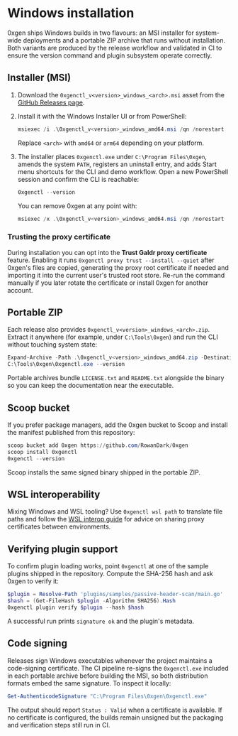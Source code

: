 # Windows installation

0xgen ships Windows builds in two flavours: an MSI installer for system-wide
deployments and a portable ZIP archive that runs without installation. Both
variants are produced by the release workflow and validated in CI to ensure the
version command and plugin subsystem operate correctly.

## Installer (MSI)

1. Download the `0xgenctl_v<version>_windows_<arch>.msi` asset from the
   [GitHub Releases page](https://github.com/RowanDark/0xgen/releases).
2. Install it with the Windows Installer UI or from PowerShell:

   ```powershell
   msiexec /i .\0xgenctl_v<version>_windows_amd64.msi /qn /norestart
   ```

   Replace `<arch>` with `amd64` or `arm64` depending on your platform.
3. The installer places `0xgenctl.exe` under `C:\Program Files\0xgen`, amends the
   system `PATH`, registers an uninstall entry, and adds Start menu shortcuts for
   the CLI and demo workflow. Open a new PowerShell session and confirm the CLI
   is reachable:

   ```powershell
   0xgenctl --version
   ```

   You can remove 0xgen at any point with:

   ```powershell
   msiexec /x .\0xgenctl_v<version>_windows_amd64.msi /qn /norestart
   ```

### Trusting the proxy certificate

During installation you can opt into the **Trust Galdr proxy certificate**
feature. Enabling it runs `0xgenctl proxy trust --install --quiet` after 0xgen's
files are copied, generating the proxy root certificate if needed and importing
it into the current user's trusted root store. Re-run the command manually if
you later rotate the certificate or install 0xgen for another account.

## Portable ZIP

Each release also provides `0xgenctl_v<version>_windows_<arch>.zip`. Extract it
anywhere (for example, under `C:\Tools\0xgen`) and run the CLI without touching
system state:

```powershell
Expand-Archive -Path .\0xgenctl_v<version>_windows_amd64.zip -DestinationPath C:\Tools\0xgen
C:\Tools\0xgen\0xgenctl.exe --version
```

Portable archives bundle `LICENSE.txt` and `README.txt` alongside the binary so
you can keep the documentation near the executable.

## Scoop bucket

If you prefer package managers, add the 0xgen bucket to Scoop and install the
manifest published from this repository:

```powershell
scoop bucket add 0xgen https://github.com/RowanDark/0xgen
scoop install 0xgenctl
0xgenctl --version
```

Scoop installs the same signed binary shipped in the portable ZIP.

## WSL interoperability

Mixing Windows and WSL tooling? Use `0xgenctl wsl path` to translate file paths
and follow the [WSL interop guide](../dev/windows-wsl.md) for advice on sharing
proxy certificates between environments.

## Verifying plugin support

To confirm plugin loading works, point `0xgenctl` at one of the sample plugins
shipped in the repository. Compute the SHA-256 hash and ask 0xgen to verify it:

```powershell
$plugin = Resolve-Path 'plugins/samples/passive-header-scan/main.go'
$hash = (Get-FileHash $plugin -Algorithm SHA256).Hash
0xgenctl plugin verify $plugin --hash $hash
```

A successful run prints `signature ok` and the plugin's metadata.

## Code signing

Releases sign Windows executables whenever the project maintains a code-signing
certificate. The CI pipeline re-signs the `0xgenctl.exe` included in each
portable archive before building the MSI, so both distribution formats embed the
same signature. To inspect it locally:

```powershell
Get-AuthenticodeSignature "C:\Program Files\0xgen\0xgenctl.exe"
```

The output should report `Status : Valid` when a certificate is available. If no
certificate is configured, the builds remain unsigned but the packaging and
verification steps still run in CI.

